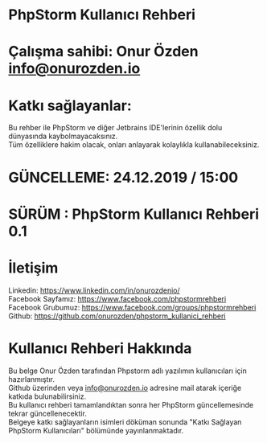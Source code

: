 # PhpStorm Kullanıcı Rehberi
# Çalışma sahibi: Onur Özden <info@onurozden.io>
# Katkı sağlayanlar: 

Bu rehber ile PhpStorm ve diğer Jetbrains IDE'lerinin özellik dolu dünyasında kaybolmayacaksınız.<br/> 
Tüm özelliklere hakim olacak, onları anlayarak kolaylıkla kullanabileceksiniz.<br/>


# GÜNCELLEME: 24.12.2019 / 15:00
# SÜRÜM : PhpStorm Kullanıcı Rehberi 0.1

# İletişim
Linkedin: https://www.linkedin.com/in/onurozdenio/<br/>
Facebook Sayfamız: https://www.facebook.com/phpstormrehberi<br/>
Facebook Grubumuz: https://www.facebook.com/groups/phpstormrehberi<br/>
Github: https://github.com/onurozden/phpstorm_kullanici_rehberi<br/>

# Kullanıcı Rehberi Hakkında
Bu belge Onur Özden tarafından Phpstorm adlı yazılımın kullanıcıları için hazırlanmıştır.<br/>
Github üzerinden veya info@onurozden.io adresine mail atarak içeriğe katkıda bulunabilirsiniz.<br/>
Bu kullanıcı rehberi tamamlandıktan sonra her PhpStorm güncellemesinde tekrar güncellenecektir.<br/>
Belgeye katkı sağlayanların isimleri döküman sonunda "Katkı Sağlayan PhpStorm Kullanıcıları" bölümünde yayınlanmaktadır.<br/>
